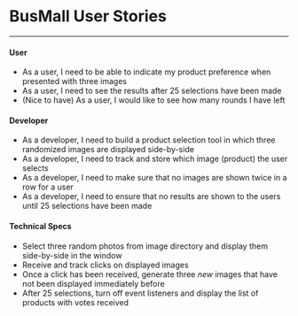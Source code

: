# BusMall User Stories
------------------
#### User
- As a user, I need to be able to indicate my product preference when presented with three images
- As a user, I need to see the results after 25 selections have been made
- (Nice to have) As a user, I would like to see how many rounds I have left

#### Developer
- As a developer, I need to build a product selection tool in which three randomized images are displayed side-by-side
- As a developer, I need to track and store which image (product) the user selects
- As a developer, I need to make sure that no images are shown twice in a row for a user
- As a developer, I need to ensure that no results are shown to the users until 25 selections have been made

#### Technical Specs
- Select three random photos from image directory and display them side-by-side in the window
- Receive and track clicks on displayed images
- Once a click has been received, generate three _new_ images that have not been displayed immediately before
- After 25 selections, turn off event listeners and display the list of products with votes received
